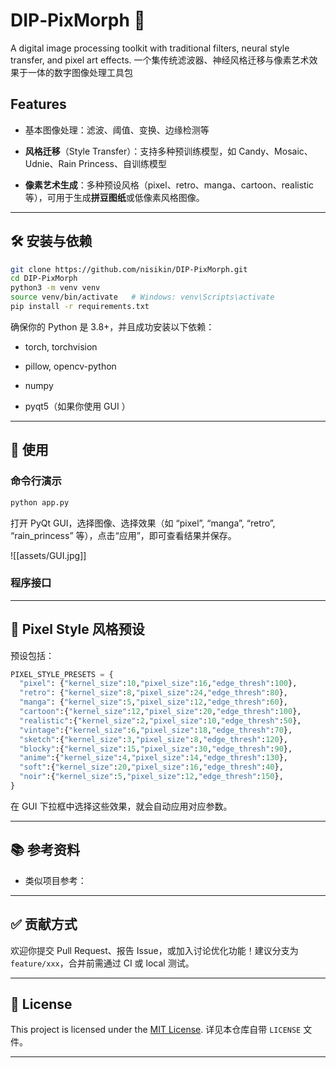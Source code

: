 # DIP‑PixMorph 🎨

A digital image processing toolkit with traditional filters, neural style transfer, and pixel art effects. 
一个集传统滤波器、神经风格迁移与像素艺术效果于一体的数字图像处理工具包
##  Features

- 基本图像处理：滤波、阈值、变换、边缘检测等
    
- **风格迁移**（Style Transfer）：支持多种预训练模型，如 Candy、Mosaic、Udnie、Rain Princess、自训练模型
    
- **像素艺术生成**：多种预设风格（pixel、retro、manga、cartoon、realistic 等），可用于生成**拼豆图纸**或低像素风格图像。
    

---

## 🛠️ 安装与依赖

```bash
git clone https://github.com/nisikin/DIP-PixMorph.git
cd DIP-PixMorph
python3 -m venv venv
source venv/bin/activate   # Windows: venv\Scripts\activate
pip install -r requirements.txt
```

确保你的 Python 是 3.8+，并且成功安装以下依赖：

- torch, torchvision
    
- pillow, opencv-python
    
- numpy
    
- pyqt5（如果你使用 GUI ）
    

---

## 🚀 使用

### 命令行演示

```bash
python app.py
```

打开 PyQt GUI，选择图像、选择效果（如 “pixel”, “manga”, “retro”, “rain_princess” 等），点击“应用”，即可查看结果并保存。

![[assets/GUI.jpg]]

### 程序接口



---

## 🎨 Pixel Style 风格预设

预设包括：

```python
PIXEL_STYLE_PRESETS = {
  "pixel": {"kernel_size":10,"pixel_size":16,"edge_thresh":100},
  "retro": {"kernel_size":8,"pixel_size":24,"edge_thresh":80},
  "manga": {"kernel_size":5,"pixel_size":12,"edge_thresh":60},
  "cartoon":{"kernel_size":12,"pixel_size":20,"edge_thresh":100},
  "realistic":{"kernel_size":2,"pixel_size":10,"edge_thresh":50},
  "vintage":{"kernel_size":6,"pixel_size":18,"edge_thresh":70},
  "sketch":{"kernel_size":3,"pixel_size":8,"edge_thresh":120},
  "blocky":{"kernel_size":15,"pixel_size":30,"edge_thresh":90},
  "anime":{"kernel_size":4,"pixel_size":14,"edge_thresh":130},
  "soft":{"kernel_size":20,"pixel_size":16,"edge_thresh":40},
  "noir":{"kernel_size":5,"pixel_size":12,"edge_thresh":150},
}
```

在 GUI 下拉框中选择这些效果，就会自动应用对应参数。


---

## 📚 参考资料

- 类似项目参考：    


---

## ✅ 贡献方式

欢迎你提交 Pull Request、报告 Issue，或加入讨论优化功能！建议分支为 `feature/xxx`，合并前需通过 CI 或 local 测试。

---

## 📄 License

This project is licensed under the [MIT License](LICENSE).
详见本仓库自带 `LICENSE` 文件。

---
